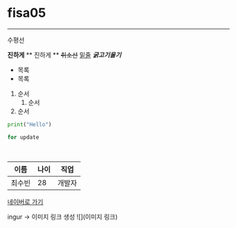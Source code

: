 ﻿# fisa05

---
수평선

**진하게**
** 진하게 **
~~취소선~~
<u>밑줄</u>
***굵고기울기***

- 목록
- 목록

1. 순서
    1. 순서
2. 순서

```python
print("Hello")

for update
```
</br>

| 이름   | 나이 | 직업      |
|--------|------|-----------|
| 최수빈 | 28   | 개발자    |


[네이버로 가기](https://naver.com)


ingur -> 이미지 링크 생성
![](이미지 링크)

